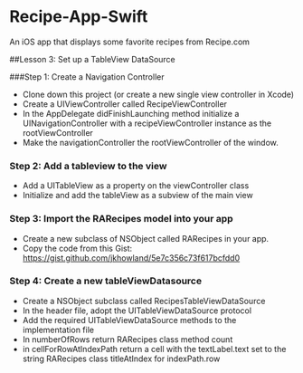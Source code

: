 Recipe-App-Swift
================

An iOS app that displays some favorite recipes from Recipe.com

##Lesson 3: Set up a TableView DataSource

###Step 1: Create a Navigation Controller
- Clone down this project (or create a new single view controller in Xcode)
- Create a UIViewController called RecipeViewController
- In the AppDelegate didFinishLaunching method initialize a UINavigationController with a recipeViewController instance as the rootViewController
- Make the navigationController the rootViewController of the window.

### Step 2: Add a tableview to the view
- Add a UITableView as a property on the viewController class
- Initialize and add the tableView as a subview of the main view

### Step 3: Import the RARecipes model into your app
- Create a new subclass of NSObject called RARecipes in your app. 
- Copy the code from this Gist: https://gist.github.com/jkhowland/5e7c356c73f617bcfdd0

### Step 4: Create a new tableViewDatasource
- Create a NSObject subclass called RecipesTableViewDataSource
- In the header file, adopt the UITableViewDataSource protocol 
- Add the required UITableViewDataSource methods to the implementation file
- In numberOfRows return RARecipes class method count
- in cellForRowAtIndexPath return a cell with the textLabel.text set to the string RARecipes class titleAtIndex for indexPath.row
